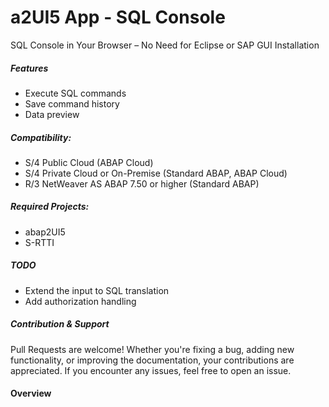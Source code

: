 # a2UI5 App - SQL Console
SQL Console in Your Browser – No Need for Eclipse or SAP GUI Installation

##### Features
* Execute SQL commands
* Save command history
* Data preview

##### Compatibility:
* S/4 Public Cloud (ABAP Cloud)
* S/4 Private Cloud or On-Premise (Standard ABAP, ABAP Cloud)
* R/3 NetWeaver AS ABAP 7.50 or higher (Standard ABAP)

##### Required Projects:
* abap2UI5
* S-RTTI

##### TODO
* Extend the input to SQL translation
* Add authorization handling

##### Contribution & Support
Pull Requests are welcome! Whether you're fixing a bug, adding new functionality, or improving the documentation, your contributions are appreciated. If you encounter any issues, feel free to open an issue.

#### Overview



